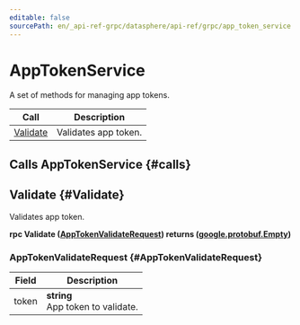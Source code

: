 ```yaml
---
editable: false
sourcePath: en/_api-ref-grpc/datasphere/api-ref/grpc/app_token_service.md
---
```



# AppTokenService

A set of methods for managing app tokens.

| Call | Description |
| --- | --- |
| [Validate](#Validate) | Validates app token. |

## Calls AppTokenService {#calls}

## Validate {#Validate}

Validates app token.

**rpc Validate ([AppTokenValidateRequest](#AppTokenValidateRequest)) returns ([google.protobuf.Empty](https://developers.google.com/protocol-buffers/docs/reference/google.protobuf#google.protobuf.Empty))**

### AppTokenValidateRequest {#AppTokenValidateRequest}

Field | Description
--- | ---
token | **string**<br>App token to validate. 


